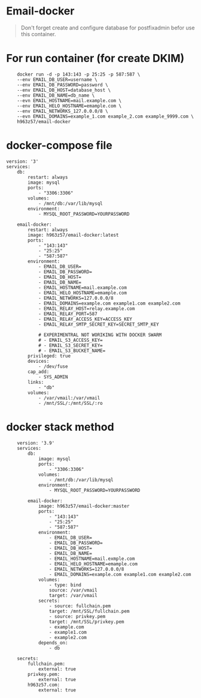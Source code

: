 # Email-docker

> Don't forget create and configure database for postfixadmin befor use this container.

# For run container (for create DKIM)

        docker run -d -p 143:143 -p 25:25 -p 587:587 \
        --env EMAIL_DB_USER=username \
        --env EMAIL_DB_PASSWORD=password \
        --env EMAIL_DB_HOST=database_host \
        --env EMAIL_DB_NAME=db_name \
        --evn EMAIL_HOSTNAME=mail.example.com \
        --env EMAIL_HELO_HOSTNAME=emample.com \
        --env EMAIL_NETWORKS_127.0.0.0/8 \
        --evn EMAIL_DOMAINS=example_1.com example_2.com example_9999.com \
        h963z57/email-docker

# docker-compose file

    version: '3'
    services:
        db:
            restart: always
            image: mysql
            ports:
                - "3306:3306"
            volumes:
                - /mnt/db:/var/lib/mysql
            environment:
                - MYSQL_ROOT_PASSWORD=YOURPASSWORD

        email-docker:
            restart: always
            image: h963z57/email-docker:latest
            ports:
                - "143:143"
                - "25:25"
                - "587:587"
            environment:
                - EMAIL_DB_USER=
                - EMAIL_DB_PASSWORD=
                - EMAIL_DB_HOST=
                - EMAIL_DB_NAME=
                - EMAIL_HOSTNAME=mail.example.com
                - EMAIL_HELO_HOSTNAME=emample.com
                - EMAIL_NETWORKS=127.0.0.0/8
                - EMAIL_DOMAINS=example.com example1.com example2.com
                - EMAIL_RELAY_HOST=relay.example.com
                - EMAIL_RELAY_PORT=587
                - EMAIL_RELAY_ACCESS_KEY=ACCESS_KEY
                - EMAIL_RELAY_SMTP_SECRET_KEY=SECRET_SMTP_KEY
                
                # EXPERIMENTRAL NOT WORIKING WITH DOCKER SWARM
                # - EMAIL_S3_ACCESS_KEY=
                # - EMAIL_S3_SECRET_KEY=
                # - EMAIL_S3_BUCKET_NAME=
            privileged: true
            devices:
                - /dev/fuse
            cap_add:
                - SYS_ADMIN
            links:
                - "db"
            volumes:
                - /var/vmail:/var/vmail
                - /mnt/SSL/:/mnt/SSL/:ro

# docker stack method

        version: '3.9'
        services:
            db:
                image: mysql
                ports:
                    - "3306:3306"
                volumes:
                    - /mnt/db:/var/lib/mysql
                environment:
                    - MYSQL_ROOT_PASSWORD=YOURPASSWORD

            email-docker:
                image: h963z57/email-docker:master
                ports:
                    - "143:143"
                    - "25:25"
                    - "587:587"
                environment:
                    - EMAIL_DB_USER=
                    - EMAIL_DB_PASSWORD=
                    - EMAIL_DB_HOST=
                    - EMAIL_DB_NAME=
                    - EMAIL_HOSTNAME=mail.exmple.com
                    - EMAIL_HELO_HOSTNAME=emample.com
                    - EMAIL_NETWORKS=127.0.0.0/8
                    - EMAIL_DOMAINS=example.com example1.com example2.com
                volumes:
                    - type: bind
                    source: /var/vmail
                    target: /var/vmail
                secrets: 
                    - source: fullchain.pem
                    target: /mnt/SSL/fullchain.pem
                    - source: privkey.pem
                    target: /mnt/SSL/privkey.pem
                    - example.com
                    - example1.com
                    - example2.com
                depends_on:
                    - db

        secrets:
            fullchain.pem:
                external: true
            privkey.pem:
                external: true
            h963z57.com:
                external: true